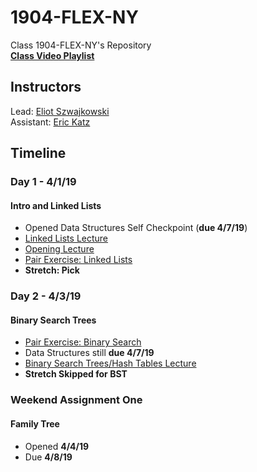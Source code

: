 # 1904-FLEX-NY
Class 1904-FLEX-NY's Repository  
**[Class Video Playlist](https://www.youtube.com/playlist?list=PL0medk5vA90qZYPOWIlvMoS-W_q5bLT0a)**

## Instructors
Lead: [Eliot Szwajkowski](mailto:eliot.szwajkowski@fullstackacademy.com)  
Assistant: [Eric Katz](mailto:eric.katz@fullstackacademy.com)

## Timeline
### Day 1 - 4/1/19
#### Intro and Linked Lists

 - Opened Data Structures Self Checkpoint (**due 4/7/19**)
 - [Linked Lists Lecture](https://youtu.be/X6N8EQJ0uGU)
 - [Opening Lecture](https://youtu.be/c5t8asekUT4)
 - [Pair Exercise: Linked Lists](https://learn.fullstackacademy.com/workshop/5a4be03fe3fbeb000409089d/content/5a4be03fe3fbeb00040908a1/text)
 - **Stretch: Pick**


### Day 2 - 4/3/19
#### Binary Search Trees
 - [Pair Exercise: Binary Search](https://learn.fullstackacademy.com/workshop/5a4beca71e7a03000474c9fa/content/5a4beca81e7a03000474c9fc/text)
 - Data Structures still **due 4/7/19**
 - [Binary Search Trees/Hash Tables Lecture](https://youtu.be/7UTROP3Ala8 )
 - **Stretch Skipped for BST**


### Weekend Assignment One
#### Family Tree
 - Opened **4/4/19**
 - Due **4/8/19**
